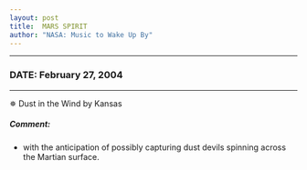 ```yaml
---
layout: post
title:  MARS SPIRIT
author: "NASA: Music to Wake Up By"
---
```


----
### DATE: February 27, 2004
----
✵ Dust in the Wind by Kansas

##### Comment:
* with the anticipation of possibly capturing dust devils spinning across the Martian surface.
